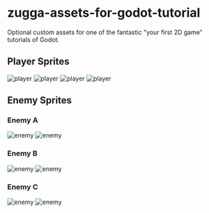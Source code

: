 # zugga-assets-for-godot-tutorial
Optional custom assets for one of the fantastic "your first 2D game" tutorials of Godot.

## Player Sprites

![player](/P1.png) ![player](/P2.png) ![player](/PL1.png) ![player](/PL2.png)

## Enemy Sprites
### Enemy A

![enemy](/A1.png) ![enemy](/A2.png) 

### Enemy B

![enemy](/B1.png) ![enemy](/B2.png) 

### Enemy C

![enemy](/C1.png) ![enemy](/C2.png) 

